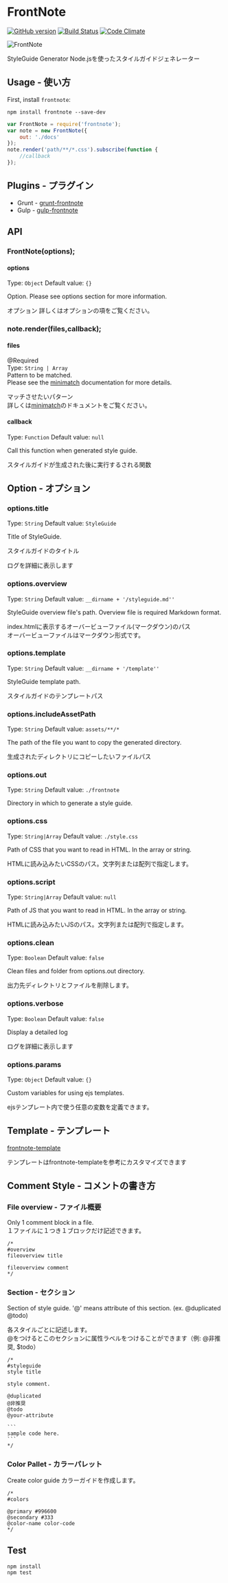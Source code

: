 # FrontNote
[![GitHub version](https://badge.fury.io/gh/frontainer%2Ffrontnote.svg)](http://badge.fury.io/gh/frontainer%2Ffrontnote)
[![Build Status](https://travis-ci.org/frontainer/frontnote.svg)](https://travis-ci.org/frontainer/frontnote)
[![Code Climate](https://codeclimate.com/github/frontainer/frontnote/badges/gpa.svg)](https://codeclimate.com/github/frontainer/frontnote)

![FrontNote](http://frontainer.com/images/frontnote.png)

StyleGuide Generator
Node.jsを使ったスタイルガイドジェネレーター

## Usage - 使い方

First, install `frontnote`:

```shell
npm install frontnote --save-dev
```

```js
var FrontNote = require('frontnote');
var note = new FrontNote({
	out: './docs'
});
note.render('path/**/*.css').subscribe(function {
	//callback
});
```

## Plugins - プラグイン

* Grunt - [grunt-frontnote](https://www.npmjs.org/package/grunt-frontnote)
* Gulp - [gulp-frontnote](https://www.npmjs.org/package/gulp-frontnote)

## API

### FrontNote(options);

#### options
Type: `Object`
Default value: `{}`

Option.
Please see options section for more information.

オプション
詳しくはオプションの項をご覧ください。

### note.render(files,callback);

#### files
@Required  
Type: `String | Array`  
Pattern to be matched.  
Please see the [minimatch](https://github.com/isaacs/minimatch) documentation for more details.

マッチさせたいパターン  
詳しくは[minimatch](https://github.com/isaacs/minimatch)のドキュメントをご覧ください。

#### callback
Type: `Function`
Default value: `null`

Call this function when generated style guide.

スタイルガイドが生成された後に実行するされる関数

## Option - オプション

### options.title
Type: `String`
Default value: `StyleGuide`

Title of StyleGuide.

スタイルガイドのタイトル

ログを詳細に表示します

### options.overview
Type: `String`
Default value: `__dirname + '/styleguide.md''`

StyleGuide overview file's path.
Overview file is required Markdown format.  

index.htmlに表示するオーバービューファイル(マークダウン)のパス  
オーバービューファイルはマークダウン形式です。

### options.template
Type: `String`
Default value: `__dirname + '/template''`

StyleGuide template path.  

スタイルガイドのテンプレートパス

### options.includeAssetPath
Type: `String`
Default value: `assets/**/*`

The path of the file you want to copy the generated directory.

生成されたディレクトリにコピーしたいファイルパス

### options.out
Type: `String`
Default value: `./frontnote`

Directory in which to generate a style guide.

### options.css
Type: `String|Array`
Default value: `./style.css`

Path of CSS that you want to read in HTML. In the array or string.

HTMLに読み込みたいCSSのパス。文字列または配列で指定します。

### options.script
Type: `String|Array`
Default value: `null`

Path of JS that you want to read in HTML. In the array or string.

HTMLに読み込みたいJSのパス。文字列または配列で指定します。

### options.clean
Type: `Boolean`
Default value: `false`

Clean files and folder from options.out directory.

出力先ディレクトリとファイルを削除します。

### options.verbose
Type: `Boolean`
Default value: `false`

Display a detailed log

ログを詳細に表示します

### options.params
Type: `Object`
Default value: `{}`

Custom variables for using ejs templates.

ejsテンプレート内で使う任意の変数を定義できます。

## Template - テンプレート

[frontnote-template](https://github.com/frontainer/frontnote-template)

テンプレートはfrontnote-templateを参考にカスタマイズできます

## Comment Style - コメントの書き方

### File overview - ファイル概要

Only 1 comment block in a file.  
１ファイルに１つき１ブロックだけ記述できます。

	/*
	#overview
	fileoverview title
	
	fileoverview comment
	*/

### Section - セクション

Section of style guide.
'@' means attribute of this section. (ex. @duplicated @todo)

各スタイルごとに記述します。  
@をつけるとこのセクションに属性ラベルをつけることができます（例: @非推奨, $todo）
	
	/*
	#styleguide
	style title

	style comment.

	@duplicated
	@非推奨
	@todo
	@your-attribute

	```
	sample code here.
	```
	*/


### Color Pallet - カラーパレット

Create color guide
カラーガイドを作成します。

	/*
	#colors

	@primary #996600
	@secondary #333
	@color-name color-code
	*/

## Test

```
npm install
npm test
```
